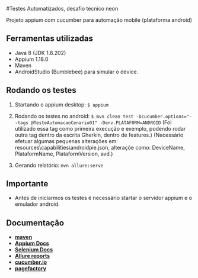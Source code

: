 #Testes Automatizados, desafio técnico neon

Projeto appium com cucumber para automação mobile (plataforma android)

## Ferramentas utilizadas

* Java 8 (JDK 1.8.202)
* Appium 1.18.0
* Maven
* AndroidStudio (Bumblebee) para simular o device.

## Rodando os testes

1. Startando o appium desktop: `$ appium`


2. Rodando os testes no android: `$ mvn clean test -Dcucumber.options="--tags @TesteAutomacaoCenario01" -Denv.PLATAFORM=ANDROID` (Foi utilizado essa tag como primeira execução e exemplo, podendo rodar outra tag dentro da escrita Gherkin, dentro de features.)
   (Necessário efetuar algumas pequenas alterações em: resources\capabilities\androidpie.json, alteraçõe como: DeviceName, PlataformName, PlataformVersion, avd.)


3. Gerando relatório: `mvn allure:serve`

## Importante

* Antes de iniciarmos os testes é necessário startar o servidor appium e o emulador android.


## Documentação

* **[maven](https://maven.apache.org/guides/getting-started/maven-in-five-minutes.html)**
* **[Appium Docs](http://appium.io/)**
* **[Selenium Docs](https://www.seleniumhq.org/docs/)**
* **[Allure reports](https://github.com/allure-framework/allure-maven)**
* **[cucumber.io](https://cucumber.io/docs/guides/10-minute-tutorial/)**
* **[pagefactory](https://github.com/appium/java-client/blob/master/docs/Page-objects.md)**

